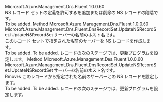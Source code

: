 <Type Name="IWithNSRecordNameServer" FullName="Microsoft.Azure.Management.Dns.Fluent.DnsRecordSet.Update.IWithNSRecordNameServer">
  <TypeSignature Language="C#" Value="public interface IWithNSRecordNameServer" />
  <TypeSignature Language="ILAsm" Value=".class public interface auto ansi abstract IWithNSRecordNameServer" />
  <TypeSignature Language="DocId" Value="T:Microsoft.Azure.Management.Dns.Fluent.DnsRecordSet.Update.IWithNSRecordNameServer" />
  <TypeSignature Language="VB.NET" Value="Public Interface IWithNSRecordNameServer" />
  <TypeSignature Language="F#" Value="type IWithNSRecordNameServer = interface" />
  <AssemblyInfo>
    <AssemblyName>Microsoft.Azure.Management.Dns.Fluent</AssemblyName>
    <AssemblyVersion>1.0.0.60</AssemblyVersion>
  </AssemblyInfo>
  <Interfaces />
  <Docs>
    <summary>
            NS レコード セットの定義を許可するを追加または削除の NS レコードの段階です。
            </summary>
    <remarks>To be added.</remarks>
  </Docs>
  <Members>
    <Member MemberName="WithNameServer">
      <MemberSignature Language="C#" Value="public Microsoft.Azure.Management.Dns.Fluent.DnsRecordSet.UpdateNSRecordSet.IUpdateNSRecordSet WithNameServer (string nameServerHostName);" />
      <MemberSignature Language="ILAsm" Value=".method public hidebysig newslot virtual instance class Microsoft.Azure.Management.Dns.Fluent.DnsRecordSet.UpdateNSRecordSet.IUpdateNSRecordSet WithNameServer(string nameServerHostName) cil managed" />
      <MemberSignature Language="DocId" Value="M:Microsoft.Azure.Management.Dns.Fluent.DnsRecordSet.Update.IWithNSRecordNameServer.WithNameServer(System.String)" />
      <MemberSignature Language="VB.NET" Value="Public Function WithNameServer (nameServerHostName As String) As IUpdateNSRecordSet" />
      <MemberSignature Language="F#" Value="abstract member WithNameServer : string -&gt; Microsoft.Azure.Management.Dns.Fluent.DnsRecordSet.UpdateNSRecordSet.IUpdateNSRecordSet" Usage="iWithNSRecordNameServer.WithNameServer nameServerHostName" />
      <MemberType>Method</MemberType>
      <AssemblyInfo>
        <AssemblyName>Microsoft.Azure.Management.Dns.Fluent</AssemblyName>
        <AssemblyVersion>1.0.0.60</AssemblyVersion>
      </AssemblyInfo>
      <ReturnValue>
        <ReturnType>Microsoft.Azure.Management.Dns.Fluent.DnsRecordSet.UpdateNSRecordSet.IUpdateNSRecordSet</ReturnType>
      </ReturnValue>
      <Parameters>
        <Parameter Name="nameServerHostName" Type="System.String" />
      </Parameters>
      <Docs>
        <param name="nameServerHostName">サーバーの名前のホスト名です。</param>
        <summary>
            このレコード セットで指定された名前のサーバーを NS レコードを作成します。
            </summary>
        <returns>To be added.</returns>
        <remarks>To be added.</remarks>
        <return>レコードの次のステージでは、更新プログラムを設定します。</return>
      </Docs>
    </Member>
    <Member MemberName="WithoutNameServer">
      <MemberSignature Language="C#" Value="public Microsoft.Azure.Management.Dns.Fluent.DnsRecordSet.UpdateNSRecordSet.IUpdateNSRecordSet WithoutNameServer (string nameServerHostName);" />
      <MemberSignature Language="ILAsm" Value=".method public hidebysig newslot virtual instance class Microsoft.Azure.Management.Dns.Fluent.DnsRecordSet.UpdateNSRecordSet.IUpdateNSRecordSet WithoutNameServer(string nameServerHostName) cil managed" />
      <MemberSignature Language="DocId" Value="M:Microsoft.Azure.Management.Dns.Fluent.DnsRecordSet.Update.IWithNSRecordNameServer.WithoutNameServer(System.String)" />
      <MemberSignature Language="VB.NET" Value="Public Function WithoutNameServer (nameServerHostName As String) As IUpdateNSRecordSet" />
      <MemberSignature Language="F#" Value="abstract member WithoutNameServer : string -&gt; Microsoft.Azure.Management.Dns.Fluent.DnsRecordSet.UpdateNSRecordSet.IUpdateNSRecordSet" Usage="iWithNSRecordNameServer.WithoutNameServer nameServerHostName" />
      <MemberType>Method</MemberType>
      <AssemblyInfo>
        <AssemblyName>Microsoft.Azure.Management.Dns.Fluent</AssemblyName>
        <AssemblyVersion>1.0.0.60</AssemblyVersion>
      </AssemblyInfo>
      <ReturnValue>
        <ReturnType>Microsoft.Azure.Management.Dns.Fluent.DnsRecordSet.UpdateNSRecordSet.IUpdateNSRecordSet</ReturnType>
      </ReturnValue>
      <Parameters>
        <Parameter Name="nameServerHostName" Type="System.String" />
      </Parameters>
      <Docs>
        <param name="nameServerHostName">サーバーの名前のホスト名です。</param>
        <summary>
            Rmoves このレコードから指定された名前のサーバーとの NS レコードを設定します。
            </summary>
        <returns>To be added.</returns>
        <remarks>To be added.</remarks>
        <return>レコードの次のステージでは、更新プログラムを設定します。</return>
      </Docs>
    </Member>
  </Members>
</Type>
